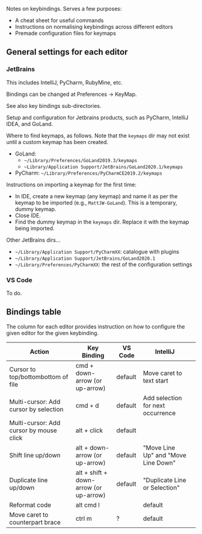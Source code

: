 Notes on keybindings. Serves a few purposes:

- A cheat sheet for useful commands
- Instructions on normalising keybindings across different editors
- Premade configuration files for keymaps


## General settings for each editor

### JetBrains

This includes IntelliJ, PyCharm, RubyMine, etc.

Bindings can be changed at Preferences -> KeyMap.

See also key bindings sub-directories.

Setup and configuration for Jetbrains products, such as PyCharm, IntelliJ IDEA, and GoLand.

Where to find keymaps, as follows. Note that the `keymaps` dir may not exist until a custom keymap
has been created.

- GoLand:
  -  `~/Library/Preferences/GoLand2019.3/keymaps`
  -  `~Library/Application Support/JetBrains/GoLand2020.1/keymaps`
- PyCharm: `~/Library/Preferences/PyCharmCE2019.2/keymaps`

Instructions on importing a keymap for the first time:

- In IDE, create a new keymap (any keymap) and name it as per the keymap to be imported (e.g.,
  `MattJW-GoLand`). This is a temporary, dummy keymap.
- Close IDE.
- Find the dummy keymap in the `keymaps` dir. Replace it with the keymap being imported.

Other JetBrains dirs...

- `~/Library/Application Support/PyCharmXX`: catalogue with plugins
- `~/Library/Application Support/JetBrains/GoLand2020.1`
- `~/Library/Preferences/PyCharmXX`: the rest of the configuration settings

### VS Code

To do.

## Bindings table

The column for each editor provides instruction on how to configure the given editor for
the given keybinding.

| Action | Key Binding | VS Code | IntelliJ |  |
|--------------------------|------------------|----------|---------|---|
| Cursor to top/bottombottom of file | cmd + down-arrow (or up-arrow) | default  | Move caret to text start |  |
| Multi-cursor: Add cursor by selection | cmd + d | default  | Add selection for next occurrence |  |
| Multi-cursor: Add cursor by mouse click | alt + click | default  |  |  |
| Shift line up/down | alt + down-arrow (or up-arrow) | default  | "Move Line Up" and "Move Line Down" |  |
| Duplicate line up/down | alt + shift + down-arrow (or up-arrow) | default  | "Duplicate Line or Selection" |  |
| Reformat code | alt cmd l |   | default |  |
| Move caret to counterpart brace | ctrl m | ? | default |
